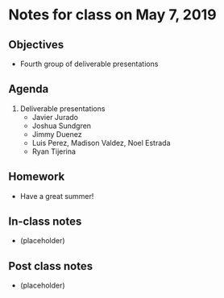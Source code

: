 # Notes for class on May 7, 2019

## Objectives
- Fourth group of deliverable presentations

## Agenda
1. Deliverable presentations
	- Javier Jurado
	- Joshua Sundgren
	- Jimmy Duenez
	- Luis Perez, Madison Valdez, Noel Estrada
	- Ryan Tijerina

## Homework
- Have a great summer!

## In-class notes
- (placeholder)

## Post class notes
- (placeholder)